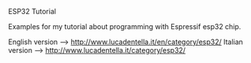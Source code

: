 ESP32 Tutorial

Examples for my tutorial about programming with Espressif esp32 chip.

English version --> http://www.lucadentella.it/en/category/esp32/
Italian version --> http://www.lucadentella.it/category/esp32/

